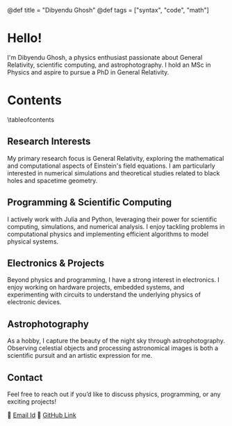 @def title = "Dibyendu Ghosh"
@def tags = ["syntax", "code", "math"]

# Hello!

I'm Dibyendu Ghosh, a physics enthusiast passionate about General Relativity, scientific computing, and astrophotography. I hold an MSc in Physics and aspire to pursue a PhD in General Relativity.


# Contents

\tableofcontents <!-- you can use \toc as well -->


## Research Interests

My primary research focus is General Relativity, exploring the mathematical and computational aspects of Einstein's field equations. I am particularly interested in numerical simulations and theoretical studies related to black holes and spacetime geometry.

## Programming & Scientific Computing

I actively work with Julia and Python, leveraging their power for scientific computing, simulations, and numerical analysis. I enjoy tackling problems in computational physics and implementing efficient algorithms to model physical systems.

## Electronics & Projects

Beyond physics and programming, I have a strong interest in electronics. I enjoy working on hardware projects, embedded systems, and experimenting with circuits to understand the underlying physics of electronic devices.

## Astrophotography

As a hobby, I capture the beauty of the night sky through astrophotography. Observing celestial objects and processing astronomical images is both a scientific pursuit and an artistic expression for me.

## Contact

Feel free to reach out if you’d like to discuss physics, programming, or any exciting projects!

📧 [Email Id](work.mail.diyendu@gmail.com)
🔗 [GitHub Link](github.com/yourusername)

